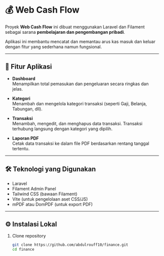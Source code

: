 # 💰 Web Cash Flow

Proyek **Web Cash Flow** ini dibuat menggunakan Laravel dan Filament sebagai sarana **pembelajaran dan pengembangan pribadi**.

Aplikasi ini membantu mencatat dan memantau arus kas masuk dan keluar dengan fitur yang sederhana namun fungsional.

---

## 🚀 Fitur Aplikasi

- **Dashboard**  
  Menampilkan total pemasukan dan pengeluaran secara ringkas dan jelas.

- **Kategori**  
  Menambah dan mengelola kategori transaksi (seperti Gaji, Belanja, Tabungan, dll).

- **Transaksi**  
  Menambah, mengedit, dan menghapus data transaksi. Transaksi terhubung langsung dengan kategori yang dipilih.

- **Laporan PDF**  
  Cetak data transaksi ke dalam file PDF berdasarkan rentang tanggal tertentu.

---

## 🛠️ Teknologi yang Digunakan

- Laravel
- Filament Admin Panel
- Tailwind CSS (bawaan Filament)
- Vite (untuk pengelolaan aset CSS/JS)
- mPDF atau DomPDF (untuk export PDF)

---

## ⚙️ Instalasi Lokal

1. Clone repository
   ```bash
   git clone https://github.com/abdulrouff10/finance.git
   cd finance
